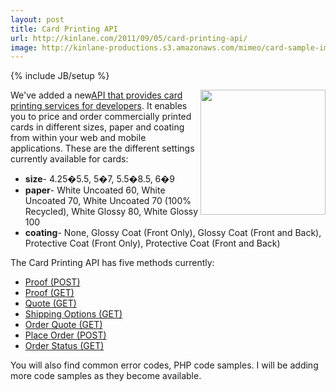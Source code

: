 ```yaml
---
layout: post
title: Card Printing API
url: http://kinlane.com/2011/09/05/card-printing-api/
image: http://kinlane-productions.s3.amazonaws.com/mimeo/card-sample-image.png
---
```

{% include JB/setup %}
<img src="http://kinlane-productions.s3.amazonaws.com/mimeo/card-sample-image.png"  width="200" align="right" />We've added a new<a title="API that provides card printing services for developers" href="http://mimeoconnect.3scale.net/wiki/card-printing-api">API that provides card printing services for developers</a>. It enables you to price and order commercially printed cards in different sizes, paper and coating from within your web and mobile applications.
These are the different settings currently available for cards:
<ul>
     <li>
          <strong>size</strong>- 4.25�5.5, 5�7, 5.5�8.5, 6�9
     </li>
     <li>
          <strong>paper</strong>- White Uncoated 60, White Uncoated 70, White Uncoated 70 (100% Recycled), White Glossy 80, White Glossy 100
     </li>
     <li>
          <strong>coating</strong>- None, Glossy Coat (Front Only), Glossy Coat (Front and Back), Protective Coat (Front Only), Protective Coat (Front and Back)
     </li>
</ul>The Card Printing API has five methods currently:
<ul>
     <li>
          <a href="http://mimeoconnect.3scale.net/wiki/card-printing-apiProof-Post">Proof (POST)</a>
     </li>
     <li>
          <a href="http://mimeoconnect.3scale.net/wiki/card-printing-apiProof-GET">Proof (GET)</a>
     </li>
     <li>
          <a href="http://mimeoconnect.3scale.net/wiki/card-printing-apiQuote-GET">Quote (GET)</a>
     </li>
     <li>
          <a href="http://mimeoconnect.3scale.net/wiki/card-printing-apiShippingOptions-GET">Shipping Options (GET)</a>
     </li>
     <li>
          <a href="http://mimeoconnect.3scale.net/wiki/card-printing-apiOrderQuote-GET">Order Quote (GET)</a>
     </li>
     <li>
          <a href="http://mimeoconnect.3scale.net/wiki/card-printing-apiPlaceOrder-POST">Place Order (POST)</a>
     </li>
     <li>
          <a href="http://mimeoconnect.3scale.net/wiki/card-printing-apiOrderStatus-GET">Order Status (GET)</a>
     </li>
</ul>You will also find common error codes, PHP code samples. I will be adding more code samples as they become available.